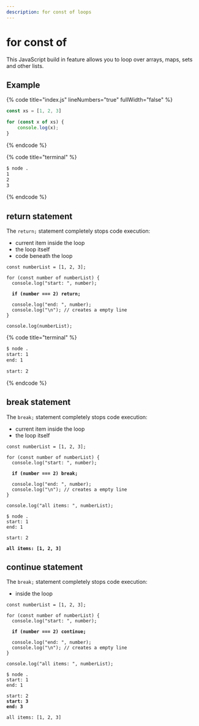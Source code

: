 ```yaml
---
description: for const of loops
---
```


# for const of

This JavaScript build in feature allows you to loop over arrays, maps, sets and other lists.

## Example

{% code title="index.js" lineNumbers="true" fullWidth="false" %}
```javascript
const xs = [1, 2, 3]

for (const x of xs) {
    console.log(x);
}
```
{% endcode %}

{% code title="terminal" %}
```bash
$ node .
1
2
3
```
{% endcode %}

## return statement

The `return;` statement completely stops code execution:

* current item inside the loop
* the loop itself
* code beneath the loop

<pre class="language-javascript" data-title="index.js" data-line-numbers><code class="lang-javascript">const numberList = [1, 2, 3];

for (const number of numberList) {
  console.log("start: ", number);
  
<strong>  if (number === 2) return;
</strong>  
  console.log("end: ", number);
  console.log("\n"); // creates a empty line
}

console.log(numberList);
</code></pre>

{% code title="terminal" %}
```bash
$ node .
start: 1
end: 1

start: 2
```
{% endcode %}

## break statement

The `break;` statement completely stops code execution:

* current item inside the loop
* the loop itself

<pre class="language-javascript" data-title="index.js" data-line-numbers><code class="lang-javascript">const numberList = [1, 2, 3];

for (const number of numberList) {
  console.log("start: ", number);
  
<strong>  if (number === 2) break;
</strong>  
  console.log("end: ", number);
  console.log("\n"); // creates a empty line
}

console.log("all items: ", numberList);
</code></pre>

<pre class="language-bash" data-title="terminal"><code class="lang-bash">$ node .
start: 1
end: 1

start: 2

<strong>all items: [1, 2, 3]
</strong></code></pre>



## continue statement

The `break;` statement completely stops code execution:

* inside the loop

<pre class="language-javascript" data-title="index.js" data-line-numbers><code class="lang-javascript">const numberList = [1, 2, 3];

for (const number of numberList) {
  console.log("start: ", number);
  
<strong>  if (number === 2) continue;
</strong>  
  console.log("end: ", number);
  console.log("\n"); // creates a empty line
}

console.log("all items: ", numberList);
</code></pre>

<pre class="language-bash" data-title="terminal"><code class="lang-bash">$ node .
start: 1
end: 1

start: 2
<strong>start: 3
</strong><strong>end: 3
</strong>
all items: [1, 2, 3]
</code></pre>
